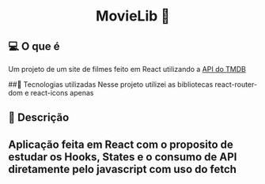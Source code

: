 <h1 align="center">
  MovieLib 🎥
</h1>


## 💻 O que é
  Um projeto de um site de filmes feito em React utilizando a [API do TMDB](https://developers.themoviedb.org/3)

##🔧 Tecnologias utilizadas
  Nesse projeto utilizei as bibliotecas react-router-dom e react-icons apenas

## 🔖 Descrição
  Aplicação feita em React com o proposito de estudar os Hooks, States e o consumo de API diretamente pelo javascript com uso do fetch
 --
